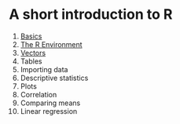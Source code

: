 # A short introduction to R

1. [Basics](https://cbrnr.quarto.pub/r-intro-short-01/)
2. [The R Environment](https://cbrnr.quarto.pub/r-intro-short-02/)
3. [Vectors](https://cbrnr.quarto.pub/r-intro-short-03/)
4. Tables
5. Importing data
6. Descriptive statistics
7. Plots
8. Correlation
9. Comparing means
10. Linear regression
